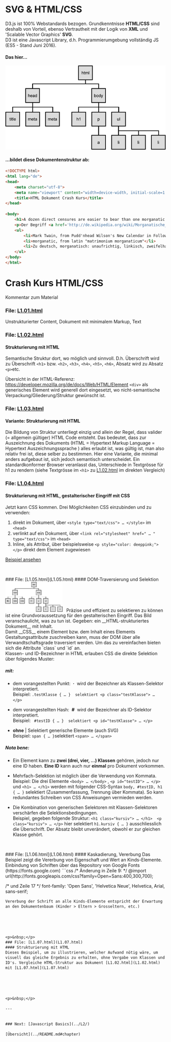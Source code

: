# SVG  & HTML/CSS

D3.js ist 100% Webstandards bezogen. Grundkenntnisse **HTML/CSS** sind deshalb von Vorteil, ebenso Vertrautheit mit der Logik von **XML** und 'Scalable Vector Graphics' **SVG**.<br>
D3 ist eine Javascript Library, d.h. Programmierumgebung vollständig JS (ES5 - Stand Juni 2016).


#### Das hier…
![Domtree](dom_tree.png)



#### …bildet diese Dokumentenstruktur ab:
```html
<!DOCTYPE html>
<html lang="de">
<head>
    <meta charset="utf-8">
    <meta name="viewport" content="width=device-width, initial-scale=1.0">
    <title>HTML Dokument Crash Kurs</title>
</head>

<body>
    <h1>A dozen direct censures are easier to bear than one morganatic compliment.</h1>
    <p>Der Begriff <a href='http://de.wikipedia.org/wiki/Morganatische_Ehe'>morganatisch</a> geht auf die morganatische Ehe zurück. Als morganatische Ehe (lat. matrimonium morganaticum, mittellateinische Neubildung zu althochdeutsch morgangeba, «Morgengabe») oder Ehe zur linken Hand bezeichnet man eine im europäischen Adel nicht selten vorkommende Form der Ehe, bei der einer der beiden Ehepartner (meistens die Frau) von niedrigerem Stand war als der andere (Nichtebenbürtigkeit).</p>
    <ul>
        <li>Mark Twain, from Pudd'nhead Wilson's New Calendar in Following the Equator (1897)</li>
        <li>morganatic, from latin "matrimonium morganaticum"</li>
        <li>Zu deutsch, morganatisch: unaufrichtig, linkisch, zweifelhaft, fragwürdig</li>
    </ul>
</body>
</html>
```


# Crash Kurs HTML/CSS


Kommentar zum Material

### File: [L1.01.html](L1.01.html)
Unstrukturierter Content, Dokument mit minimalem Markup, Text


### File: [L1.02.html](L1.02.html)
#### Strukturierung mit HTML
Semantische Struktur dort, wo möglich und sinnvoll. D.h. Überschrift wird zu Überschrift `<h1>` bzw. `<h2>`, `<h3>`, `<h4>`, `<h5>`, `<h6>`, 
Absatz wird zu Absatz `<p>`etc.

Übersicht in der HTML-Referenz: https://developer.mozilla.org/de/docs/Web/HTML/Element
`<div>` als generisches Element wird generell dort eingesetzt, wo nicht-semantische Verpackung/Gliederung/Struktur gewünscht ist.


### File: [L1.03.html](L1.03.html)
#### Variante: Strukturierung mit HTML
Die Bildung von Struktur unterliegt einzig und allein der Regel, dass valider (= allgemein gültiger) HTML Code entsteht. Das bedeutet, dass zur Auszeichnung des Dokuments (HTML = Hypertext Markup Language = Hypertext Auszeichnungssprache ) alles erlaubt ist, was gültig ist, man also relativ frei ist, diese selber zu bestimmen.
Hier eine Variante, die minimal anders aufgebaut ist, sich jedoch semantisch unterscheidet.
Ein standardkonformer Browser veranlasst das, Unterschiede in Textgrösse für h1 zu rendern (siehe Textgrösse im `<h1>` zu [L1.02.html](L1.02.html) im direkten Vergleich)

        


### File: [L1.04.html](L1.04.html)
#### Strukturierung mit HTML, gestalterischer Eingriff mit CSS
Jetzt kann CSS kommen. Drei Möglichkeiten CSS einzubinden und zu verwenden: 

1. direkt im Dokument, über `<style type="text/css"> … </style>` im `<head>`
2. verlinkt auf ein Dokument, über `<link rel="stylesheet" href=" … " type="text/css">` im `<head>`
3. Inline, als Attribut, über beispielsweise `<p style="color: deeppink;"> </p>` direkt dem Element zugewiesen

[Beispiel ansehen](https://dataviz-hkb.github.io/D3/L1/L1-04.html)


<p>&nbsp;</p>
### File: [L1.05.html](L1.05.html)
#### DOM-Traversierung und Selektion
<a href="dom_tree.png"><img src="dom_tree.png" width="180"></a>&nbsp;&nbsp;&nbsp;Präzise und effizient zu selektieren zu können ist eine Grundvoraussetzung für den gestalterischen Eingriff. Das Bild veranschaulicht, was zu tun ist. Gegeben: ein __HTML-strukturiertes Dokument__ mit Inhalt. <br>Damit __CSS__ einem Element bzw. dem Inhalt eines Elements Gestaltungsattribute zuschreiben kann, muss der DOM über alle Verwandtschaftsgrade traversiert werden. Um das zu vereinfachen bieten sich die Attribute `class` und `id` an. <br>Klassen- und ID-Bezeichner in HTML erlauben CSS die direkte Selektion über folgendes Muster:

##### mit:
* dem vorangestellten Punkt: &nbsp;__&middot;__&nbsp; wird der Bezeichner als Klassen-Selektor interpretiert. <br>Beispiel: ``` .testKlasse { … }  selektiert <p class="testKlasse"> … </p>  ```

* dem vorangestellten Hash: &nbsp;__#__&nbsp; wird der Bezeichner als ID-Selektor interpretiert. <br>Beispiel: ```  #testID { … }  selektiert <p id="testKlasse"> … </p>  ``` 

* __ohne__ | Selektiert generische Elemente (auch SVG) <br>Beispiel: `span { … }`selektiert `<span> … </span>` 

##### Nota bene:
* Ein Element kann zu __zwei (drei, vier, …) Klassen__ gehören, jedoch nur eine ID haben. __Eine ID__ kann auch nur __einmal__ pro Dokument vorkommen. 

* Mehrfach-Selektion ist möglich über die Verwendung von Kommata. <br>Beispiel: Die drei Elemente `<body> … </body>` , `<p id="testID"> … </p>` und `<h1> … </h1>` werden mit folgender CSS-Syntax `body, #testID, h1 { … }` selektiert (Zusammenfassung, Trennung über Kommata). So kann redundantes Schreiben von CSS Anweisungen vermieden werden.

* Die Kombination von generischen Selektoren mit Klassen-Selektoren verschärfen die Selektionsbedingungen. <br>Beispiel, gegeben folgende Struktur:  `<h1 class="kursiv"> … </h1>  <p class="kursiv"> … </p>`  hier selektiert `h1.kursiv { … }` ausschliesslich die Überschrift. Der Absatz bleibt unverändert, obwohl er zur gleichen Klasse gehört.



<p>&nbsp;</p>
### File: [L1.06.html](L1.06.html)
#### Kaskadierung, Vererbung
Das Beispiel zeigt die Vererbung von Eigenschaft und Wert an Kinds-Elemente.
Einbindung von Schriften über das Repository von Google Fonts (https://fonts.google.com)
```css
/* Änderung in Zeile 9: */
@import url(http://fonts.googleapis.com/css?family=Open+Sans:400,300,700);

/* und Zeile 17 */
font-family: 'Open Sans', 'Helvetica Neue', Helvetica, Arial, sans-serif;
```
Vererbung der Schrift an alle Kinds-Elemente entspricht der Erwartung an den Dokumentenbaum (Kinder > Eltern > Grosseltern, etc.)





<p>&nbsp;</p>
### File: [L1.07.html](L1.07.html)
#### Strukturierung mit HTML
Dieses Beispiel, um zu illustrieren, welcher Aufwand nötig wäre, um visuell das gleiche Ergebnis zu erhalten, ohne Vergabe von Klassen und ID's. Vergleiche HTML-Struktur aus Dokument [L1.02.html](L1.02.html) mit [L1.07.html](L1.07.html)





<p>&nbsp;</p>

---


### Next: [Javascript Basics](../L2/)

[Übersicht](../README.md#chapter)
